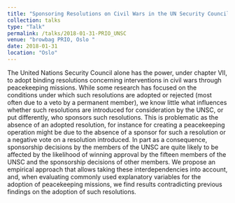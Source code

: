 ```yaml
---
title: "Sponsoring Resolutions on Civil Wars in the UN Security Council"
collection: talks
type: "Talk"
permalink: /talks/2018-01-31-PRIO_UNSC
venue: "browbag PRIO, Oslo "
date: 2018-01-31
location: "Oslo"
---
```


The United Nations Security Council alone has the power, under chapter VII, to adopt binding resolutions concerning interventions in civil wars through peacekeeping missions. While some research has focused on the conditions under which such resolutions are adopted or rejected (most often due to a veto by a permanent member), we know little what influences whether such resolutions are introduced for consideration by the UNSC, or put differently, who sponsors such resolutions. This is problematic as the absence of an adopted resolution, for instance for creating a peacekeeping operation might be due to the absence of a sponsor for such a resolution or a negative vote on a resolution introduced. In part as a consequence, sponsorship decisions by the members of the UNSC are quite likely to be affected by the likelihood of winning approval by the fifteen members of the UNSC and the sponsorship decisions of other members. We propose an empirical approach that allows taking these interdependencies into account, and, when evaluating commonly used explanatory variables for the adoption of peacekeeping missions, we find results contradicting previous findings on the adoption of such resolutions.
